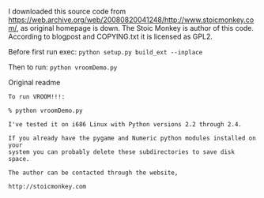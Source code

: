 I downloaded this source code from <https://web.archive.org/web/20080820041248/http://www.stoicmonkey.com/>, as original homepage is down. The Stoic Monkey is author of this code.
According to blogpost and COPYING.txt it is licensed as GPL2.


Before first run exec:
```python setup.py build_ext --inplace```


Then to run:
```python vroomDemo.py```


Original readme
```
To run VROOM!!!:

% python vroomDemo.py

I've tested it on i686 Linux with Python versions 2.2 through 2.4.

If you already have the pygame and Numeric python modules installed on your
system you can probably delete these subdirectories to save disk space.

The author can be contacted through the website,

http://stoicmonkey.com
```
